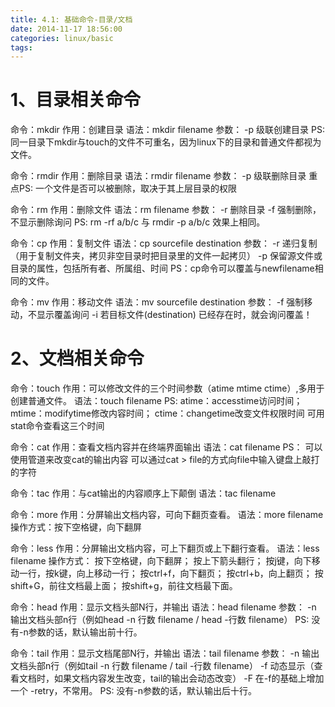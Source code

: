 ```yaml
---
title: 4.1: 基础命令-目录/文档
date: 2014-11-17 18:56:00
categories: linux/basic
tags:
---
```

 
1、目录相关命令
=============================================
命令：mkdir 
作用：创建目录
语法：mkdir filename
参数：
-p 级联创建目录
PS:
同一目录下mkdir与touch的文件不可重名，因为linux下的目录和普通文件都视为文件。
 
 
命令：rmdir
作用：删除目录
语法：rmdir filename
参数：
-p 级联删除目录
重点PS:
一个文件是否可以被删除，取决于其上层目录的权限
 
 
命令：rm
作用：删除文件
语法：rm filename
参数：
-r 删除目录
-f 强制删除，不显示删除询问
PS: rm -rf a/b/c 与 rmdir -p a/b/c 效果上相同。
 
 
命令：cp 
作用：复制文件
语法：cp sourcefile destination
参数：
-r 递归复制（用于复制文件夹，拷贝非空目录时把目录里的文件一起拷贝）
-p 保留源文件或目录的属性，包括所有者、所属组、时间
PS：cp命令可以覆盖与newfilename相同的文件。
 
 
命令：mv
作用：移动文件
语法：mv sourcefile destination
参数：
-f 强制移动，不显示覆盖询问
-i 若目标文件(destination) 已经存在时，就会询问覆盖！
 
 
2、文档相关命令
===========================================
命令：touch
作用：可以修改文件的三个时间参数（atime mtime ctime）,多用于创建普通文件。
语法：touch filename 
PS:
atime：accesstime访问时间；
mtime：modifytime修改内容时间；
ctime：changetime改变文件权限时间
可用stat命令查看这三个时间
 
 
命令：cat
作用：查看文档内容并在终端界面输出
语法：cat filename
PS：
可以使用管道来改变cat的输出内容
可以通过cat > file的方式向file中输入键盘上敲打的字符
 
 
命令：tac
作用：与cat输出的内容顺序上下颠倒
语法：tac filename
 
 
命令：more 
作用：分屏输出文档内容，可向下翻页查看。
语法：more filename
操作方式：按下空格键，向下翻屏
 
 
命令：less 
作用：分屏输出文档内容，可上下翻页或上下翻行查看。
语法：less filename
操作方式：
按下空格键，向下翻屏；
按上下箭头翻行； 
按j键，向下移动一行，按k键，向上移动一行；
按ctrl+f，向下翻页；
按ctrl+b，向上翻页；
按shift+G，前往文档最上面；
按shift+g，前往文档最下面。
 
 
命令：head
作用：显示文档头部N行，并输出
语法：head filename
参数：
-n 输出文档头部n行（例如head -n 行数 filename / head -行数 filename）
PS:
没有-n参数的话，默认输出前十行。
 
 
命令：tail
作用：显示文档尾部N行，并输出
语法：tail filename
参数：
-n 输出文档头部n行（例如tail -n 行数 filename / tail -行数 filename）
-f 动态显示（查看文档时，如果文档内容发生改变，tail的输出会动态改变）
-F 在-f的基础上增加一个 -retry，不常用。
PS:
没有-n参数的话，默认输出后十行。
